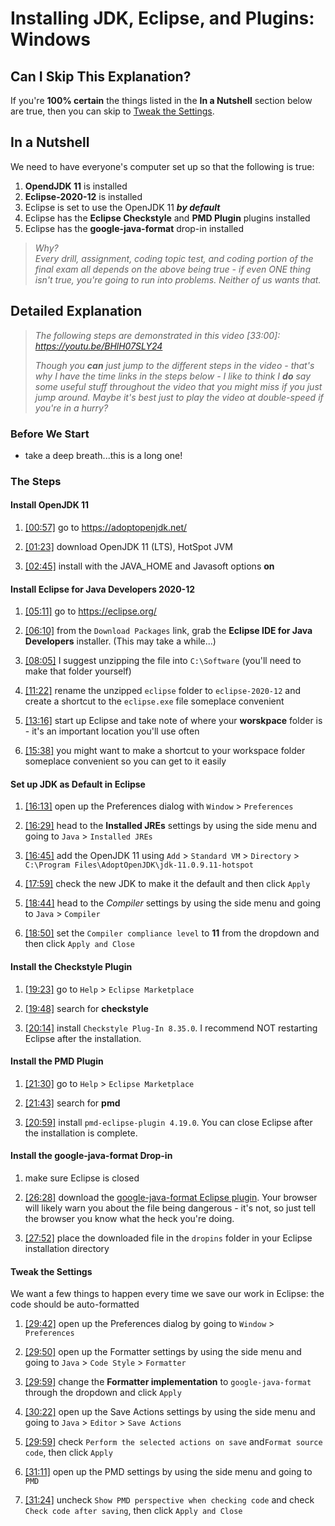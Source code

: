 # Installing JDK, Eclipse, and Plugins: Windows

## Can I Skip This Explanation?

If you're **100% certain** the things listed in the **In a Nutshell** section below are true, then you can skip to [Tweak the Settings](#tweak-the-settings).


## In a Nutshell

We need to have everyone's computer set up so that the following is true:

1. **OpendJDK 11** is installed
2. **Eclipse-2020-12** is installed
3. Eclipse is set to use the OpenJDK 11 ***by default***
4. Eclipse has the **Eclipse Checkstyle** and **PMD Plugin** plugins installed
5. Eclipse has the  **google-java-format** drop-in installed

> _Why?_  
> _Every drill, assignment, coding topic test, and coding portion of the final exam all depends on the above being true - if even ONE thing isn't true, you're going to run into problems. Neither of us wants that._


## Detailed Explanation

> _The following steps are demonstrated in this video [33:00]: https://youtu.be/BHlH07SLY24_  
>   
> _Though you **can** just jump to the different steps in the video - that's why I have the time links in the steps below - I like to think I **do** say some useful stuff throughout the video that you might miss if you just jump around. Maybe it's best just to play the video at double-speed if you're in a hurry?_

### Before We Start

- take a deep breath...this is a long one!

### The Steps

#### Install OpenJDK 11

1. [[00:57]](https://youtu.be/BHlH07SLY24?t=57) go to https://adoptopenjdk.net/
   
2. [[01:23]](https://youtu.be/BHlH07SLY24?t=83) download OpenJDK 11 (LTS), HotSpot JVM

3. [[02:45]](https://youtu.be/BHlH07SLY24?t=165) install with the JAVA_HOME and Javasoft options **on** 

#### Install Eclipse for Java Developers 2020-12

1. [[05:11]](https://youtu.be/BHlH07SLY24?t=311) go to https://eclipse.org/

2. [[06:10]](https://youtu.be/BHlH07SLY24?t=370) from the `Download Packages` link, grab the **Eclipse IDE for Java Developers** installer. (This may take a while...)
   
3. [[08:05]](https://youtu.be/BHlH07SLY24?t=485) I suggest unzipping the file into `C:\Software` (you'll need to make that folder yourself)

4. [[11:22]](https://youtu.be/BHlH07SLY24?t=682) rename the unzipped `eclipse` folder to `eclipse-2020-12` and create a shortcut to the `eclipse.exe` file someplace convenient

5. [[13:16]](https://youtu.be/BHlH07SLY24?t=796) start up Eclipse and take note of where your **worskpace** folder is - it's an important location you'll use often

6. [[15:38]](https://youtu.be/BHlH07SLY24?t=938) you might want to make a shortcut to your workspace folder someplace convenient so you can get to it easily


#### Set up JDK as Default in Eclipse

1. [[16:13]](https://youtu.be/BHlH07SLY24?t=973) open up the Preferences dialog with `Window` > `Preferences` 

2. [[16:29]](https://youtu.be/BHlH07SLY24?t=989) head to the **Installed JREs** settings by using the side menu and going to `Java` > `Installed JREs` 

2. [[16:45]](https://youtu.be/BHlH07SLY24?t=1005) add the OpenJDK 11 using `Add` > `Standard VM` > `Directory` > `C:\Program Files\AdoptOpenJDK\jdk-11.0.9.11-hotspot` 

3. [[17:59]](https://youtu.be/BHlH07SLY24?t=1079) check the new JDK to make it the default and then click `Apply`

4. [[18:44]](https://youtu.be/BHlH07SLY24?t=1079) head to the *Compiler* settings by using the side menu and going to `Java` > `Compiler`

5. [[18:50]](https://youtu.be/BHlH07SLY24?t=1130) set the `Compiler compliance level` to **11** from the dropdown and then click `Apply and Close`

#### Install the Checkstyle Plugin

1. [[19:23]](https://youtu.be/BHlH07SLY24?t=1163) go to `Help` > `Eclipse Marketplace`

2. [[19:48]](https://youtu.be/BHlH07SLY24?t=1188) search for **checkstyle**

3. [[20:14]](https://youtu.be/BHlH07SLY24?t=1214) install `Checkstyle Plug-In 8.35.0`. I recommend NOT restarting Eclipse after the installation.

#### Install the PMD Plugin

1. [[21:30]](https://youtu.be/BHlH07SLY24?t=1290) go to `Help` > `Eclipse Marketplace`

2. [[21:43]](https://youtu.be/BHlH07SLY24?t=1303) search for **pmd**

3. [[20:59]](https://youtu.be/BHlH07SLY24?t=1319) install `pmd-eclipse-plugin 4.19.0`. You can close Eclipse after the installation is complete.

#### Install the google-java-format Drop-in

1. make sure Eclipse is closed

2. [[26:28]](https://youtu.be/BHlH07SLY24?t=1588) download the [google-java-format Eclipse plugin](https://github.com/google/google-java-format/releases/download/google-java-format-1.6/google-java-format-eclipse-plugin_1.6.0.jar). Your browser will likely warn you about the file being dangerous - it's not, so just tell the browser you know what the heck you're doing.

3. [[27:52]](https://youtu.be/BHlH07SLY24?t=1672) place the downloaded file in the `dropins` folder in your Eclipse installation directory

#### Tweak the Settings

We want a few things to happen every time we save our work in Eclipse: the code should be auto-formatted

1. [[29:42]](https://youtu.be/BHlH07SLY24?t=1782) open up the Preferences dialog by going to `Window` > `Preferences`

2. [[29:50]](https://youtu.be/BHlH07SLY24?t=1790) open up the Formatter settings by using the side menu and going to `Java` > `Code Style` > `Formatter`

3. [[29:59]](https://youtu.be/BHlH07SLY24?t=1799) change the **Formatter implementation** to `google-java-format` through the dropdown and click `Apply`

4. [[30:22]](https://youtu.be/BHlH07SLY24?t=1822) open up the Save Actions settings by using the side menu and going to `Java` > `Editor` > `Save Actions`

5. [[29:59]](https://youtu.be/BHlH07SLY24?t=1799) check `Perform the selected actions on save` and`Format source code`, then click `Apply`

6. [[31:11]](https://youtu.be/BHlH07SLY24?t=1871) open up the PMD settings by using the side menu and going to `PMD`

7. [[31:24]](https://youtu.be/BHlH07SLY24?t=1884) uncheck `Show PMD perspective when checking code` and check `Check code after saving`, then click `Apply and Close`

